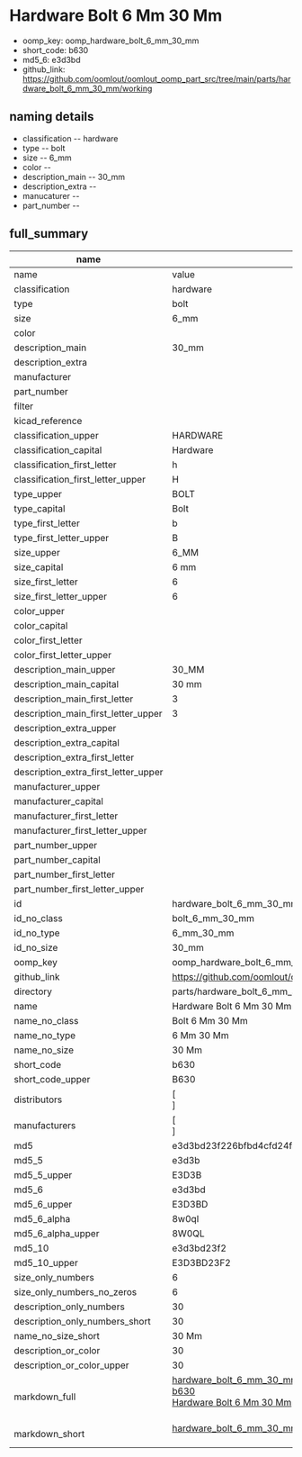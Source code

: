 # Hardware Bolt 6 Mm 30 Mm

  
* oomp_key: oomp_hardware_bolt_6_mm_30_mm 
* short_code: b630
* md5_6: e3d3bd  
* github_link: https://github.com/oomlout/oomlout_oomp_part_src/tree/main/parts/hardware_bolt_6_mm_30_mm/working  
## naming details
* classification -- hardware
* type -- bolt
* size -- 6_mm
* color -- 
* description_main -- 30_mm
* description_extra -- 
* manucaturer -- 
* part_number -- 





## full_summary
| name | value | 
| --- | --- | 
| name | value | 
| classification | hardware | 
| type | bolt | 
| size | 6_mm | 
| color |  | 
| description_main | 30_mm | 
| description_extra |  | 
| manufacturer |  | 
| part_number |  | 
| filter |  | 
| kicad_reference |  | 
| classification_upper | HARDWARE | 
| classification_capital | Hardware | 
| classification_first_letter | h | 
| classification_first_letter_upper | H | 
| type_upper | BOLT | 
| type_capital | Bolt | 
| type_first_letter | b | 
| type_first_letter_upper | B | 
| size_upper | 6_MM | 
| size_capital | 6 mm | 
| size_first_letter | 6 | 
| size_first_letter_upper | 6 | 
| color_upper |  | 
| color_capital |  | 
| color_first_letter |  | 
| color_first_letter_upper |  | 
| description_main_upper | 30_MM | 
| description_main_capital | 30 mm | 
| description_main_first_letter | 3 | 
| description_main_first_letter_upper | 3 | 
| description_extra_upper |  | 
| description_extra_capital |  | 
| description_extra_first_letter |  | 
| description_extra_first_letter_upper |  | 
| manufacturer_upper |  | 
| manufacturer_capital |  | 
| manufacturer_first_letter |  | 
| manufacturer_first_letter_upper |  | 
| part_number_upper |  | 
| part_number_capital |  | 
| part_number_first_letter |  | 
| part_number_first_letter_upper |  | 
| id | hardware_bolt_6_mm_30_mm | 
| id_no_class | bolt_6_mm_30_mm | 
| id_no_type | 6_mm_30_mm | 
| id_no_size | 30_mm | 
| oomp_key | oomp_hardware_bolt_6_mm_30_mm | 
| github_link | https://github.com/oomlout/oomlout_oomp_part_src/tree/main/parts/hardware_bolt_6_mm_30_mm/working | 
| directory | parts/hardware_bolt_6_mm_30_mm | 
| name | Hardware Bolt 6 Mm 30 Mm | 
| name_no_class | Bolt 6 Mm 30 Mm | 
| name_no_type | 6 Mm 30 Mm | 
| name_no_size | 30 Mm | 
| short_code | b630 | 
| short_code_upper | B630 | 
| distributors | [<br>] | 
| manufacturers | [<br>] | 
| md5 | e3d3bd23f226bfbd4cfd24fa7253d7e6 | 
| md5_5 | e3d3b | 
| md5_5_upper | E3D3B | 
| md5_6 | e3d3bd | 
| md5_6_upper | E3D3BD | 
| md5_6_alpha | 8w0ql | 
| md5_6_alpha_upper | 8W0QL | 
| md5_10 | e3d3bd23f2 | 
| md5_10_upper | E3D3BD23F2 | 
| size_only_numbers | 6 | 
| size_only_numbers_no_zeros | 6 | 
| description_only_numbers | 30 | 
| description_only_numbers_short | 30 | 
| name_no_size_short | 30 Mm | 
| description_or_color | 30 | 
| description_or_color_upper | 30 | 
| markdown_full | [hardware_bolt_6_mm_30_mm](https://github.com/oomlout/oomlout_oomp_part_src/tree/main/parts/hardware_bolt_6_mm_30_mm/working)<br>[b630](https://github.com/oomlout/oomlout_oomp_part_src/tree/main/parts/hardware_bolt_6_mm_30_mm/working)<br>[Hardware Bolt 6 Mm 30 Mm](https://github.com/oomlout/oomlout_oomp_part_src/tree/main/parts/hardware_bolt_6_mm_30_mm/working)<br><br> | 
| markdown_short | [hardware_bolt_6_mm_30_mm](https://github.com/oomlout/oomlout_oomp_part_src/tree/main/parts/hardware_bolt_6_mm_30_mm/working)<br><br> | 
